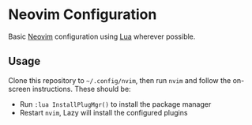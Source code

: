 # Neovim Configuration

Basic [Neovim] configuration using [Lua] wherever possible.

## Usage

Clone this repository to `~/.config/nvim`, then run `nvim` and follow the
on-screen instructions. These should be:

  - Run `:lua InstallPlugMgr()` to install the package manager
  - Restart `nvim`, Lazy will install the configured plugins

<!-- links -->
[Lua]: https://www.lua.org/
[Neovim]: https://neovim.io/
